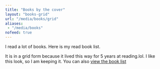 ```yaml
---
title: "Books by the cover"
layout: "books-grid"
url: "/media/books/grid"
aliases:
 - "/media/books"
nofeed: true
---
```


I read a lot of books. Here is my read book list.

It is in a grid form because it lived this way for 5 years at reading.lol. I like this look, so I am keeping it. You can also [view the book list](/media/books)
